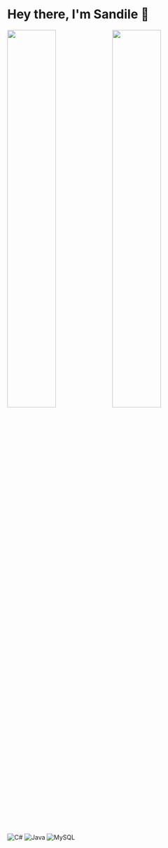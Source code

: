 # Hey there, I'm Sandile 👋

<img align="left" width="47%" src="https://github-readme-stats.vercel.app/api?username=sandile-nkosi&show_icons=true&theme=algolia">
<img align="left" width="47%" src="https://github-readme-stats.vercel.app/api/top-langs/?username=sandile-nkosi&layout=compact)](https://github.com/anuraghazra/github-readme-stats">

![C#](https://img.shields.io/badge/c%23-%23239120.svg?style=for-the-badge&logo=c-sharp&logoColor=white)
![Java](https://img.shields.io/badge/java-%23ED8B00.svg?style=for-the-badge&logo=java&logoColor=white)
![MySQL](https://img.shields.io/badge/mysql-%2300f.svg?style=for-the-badge&logo=mysql&logoColor=white)
